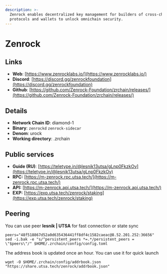 ```yaml
---
description: >-
  Zenrock enables decentralized key management for builders of cross-chain
  protocols and wallets to unlock omnichain security.
---
```


# Zenrock

## Links

* **Web**: [https://www.zenrocklabs.io/](https://www.zenrocklabs.io/)
* **Discord**: [https://discord.gg/zenrockfoundation](https://discord.gg/zenrockfoundation)
* **Github**: [https://github.com/Zenrock-Foundation/zrchain/releases/](https://github.com/Zenrock-Foundation/zrchain/releases/)

## **Details**

* **Network Chain ID**: diamond-1
* **Binary**: `zenrockd` `zenrock-sidecar`
* **Denom**: urock
* **Working directory**: .zrchain

## Public services

* **Guide (RU)**: [https://teletype.in/@lesnik13utsa/gLnp0FkzkOv](https://teletype.in/@lesnik13utsa/gLnp0FkzkOv)
* **RPC:** [https://m-zenrock.rpc.utsa.tech/](https://m-zenrock.rpc.utsa.tech/)
* **API:** [https://m-zenrock.api.utsa.tech/](https://m-zenrock.api.utsa.tech/)
* **EXP:** [https://exp.utsa.tech/zenrock/staking](https://exp.utsa.tech/zenrock/staking)

## Peering

You can use peer **lesnik | UTSA** for fast connection or state sync

```shell
peers="48f518867d52a0d635436441ff8df4c1582caeac@8.52.201.252:36656"
sed -i.bak -e "s/^persistent_peers *=.*/persistent_peers = \"$peers\"/" $HOME/.zrchain/config/config.toml
```

The address book is updated once an hour. You can use it for quick launch

```shell
wget -O $HOME/.zrchain/config/addrbook.json "https://share.utsa.tech/zenrock/addrbook.json"
```
